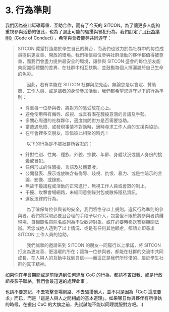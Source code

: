 # 3. 行為準則

我們因為彼此砥礪尊重、互助合作，而有了今天的 SITCON。為了讓更多人能夠重視參與活動的彼此，也為了遏止可能的騷擾與冒犯行為，我們訂定了[《行為準則》](https://sitcon.org/code-of-conduct/)(Code of Conduct) ，希望與會者能夠共同遵守：

> SITCON 冀望打造屬於學生自己的舞台，而我們也致力於為社群中的每位成員提供更友善、開放的環境。我們相信每位參與社群活動的夥伴都值得被尊重，而我們會盡力提供最安全的環境，讓參與 SITCON 盛會的每位朋友能夠認識個體間的差異、在社群中相互扶助、並鼓勵每個人揮灑屬於自己生命的色彩。
>
>　　因此，若有幸能在 SITCON 社群與您見面，無論您是以會眾、贊助商、工作人員、或是講者的身份參加活動，我們都希望您遵守以下的行為準則：
>
> * 尊重每一位參與者，將對方的感受放在心上。
> * 避免使用帶有侮辱、歧視、或具有潛在騷擾意涵的言語及手勢。
> * 多關心周遭的社群夥伴，適度詢問對方是否需要協助。
> * 當遭遇危險、或發現事情不對勁時，適時尋求工作人員的支援與協助。
> * 在年會裡多交朋友，珍惜彼此相聚的時光！
>
>　　以下的行為是不被社群所容忍的：
>
> * 針對性別、性向、種族、外貌、宗教、年齡、身體狀況或個人身份的挑釁或冒犯。
> * 任何形式的性騷擾、言語及肢體霸凌。
> * 公開發表、展示或放映含有侮辱、歧視、仇恨、暴力、或是性暗示的言論、影像、或錄影。
> * 無故干擾議程或活動的正常進行，無視工作人員或會眾的制止。
> * 干擾、攻擊會場網路，未經同意側錄封包或散佈隱私資訊。
> * 違反法律的行為。
>
>　　為了確保每位參與者的安全，我們將恪守以上規則。違反行為準則的參與者，我們將採取必要且合理的手段予以介入，包含但不限於將參與者請離現場、自相關名冊除名或列為不受歡迎對象，或在必要時移送警察機關法辦。若您或他人遇到了以上情況、或是有任何其他顧慮，都請立即尋求 SITCON 工作人員的協助。
>
>　　我們誠摯的邀請來到 SITCON 的朋友一同履行以上承諾，將 SITCON 打造為更友善、更溫暖的所在；讓每一位參與者，都能在社群的交流中共同成長、在人與人的互動中找到自信——而這正是我們所珍惜的、屬於學生社群的真正精神。

如果你在年會期間或是前後遇到任何違反 CoC 的行為，都請不吝跟我、或是行政組長影子聯絡，我們會最迅速的處理此事；

也請不要忘記，不去攻擊會場網路、不去騷擾他人，並不只是因為「CoC 這麼要求」而已，而是「這是人與人之間相處的基本道理」。如果哪日你與夥伴有所爭執的時候，在搬出 CoC 的大旗之前，先試試能不能以同理說服對方吧。:)
